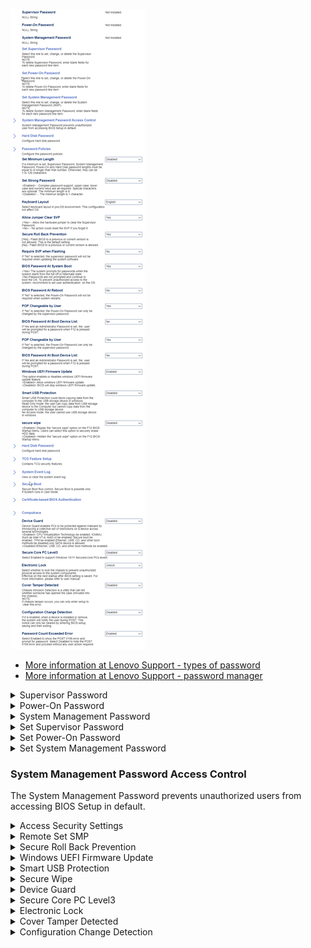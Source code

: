 
![](./img/thinkcenter_security.png)

 - [More information at Lenovo Support - types of password](https://support.lenovo.com/us/en/solutions/ht513634)
 - [More information at Lenovo Support - password manager](https://support.lenovo.com/us/en/solutions/ht103666-introduction-to-password-manager-thinkpad-thinkcentre-thinkstation)

<details><summary>Supervisor Password</summary>

Options:

1.  **Not Installed** - password disabled. Default.
2.  Installed -  password enabled.

</details>

<details><summary>Power-On Password</summary>

Options:

1. **Not Installed** - password disabled. Default.
2. Installed -  password enabled.

</details>

<details><summary>System Management Password</summary>

Options:

1. **Not Installed** - password disabled. Default.
2. Installed -  password enabled.

</details>

<details><summary>Set Supervisor Password</summary>

Set, change, or delete the Supervisor Password.

**NOTE:** To delete Supervisor Password, enter blank fields for each new password line item.

</details>

<details><summary>Set Power-On Password</summary>

Set, change, or delete the Power-On Password.

**NOTE:** To delete Power-On Password, enter blank fields for each new password line item.

</details>

<details><summary>Set System Management Password</summary>

Set, change, or delete the System Management Password (SMP).

**NOTE:** To delete System Management Password, enter blank fields for each new password line item.

</details>

### System Management Password Access Control ###

The System Management Password prevents unauthorized users from accessing BIOS Setup in default.

<details><summary>Access Security Settings</summary>

Enable or disable security settings access for the SMP.

Options:

1.  **Disabled**.
2.  Enabled - Default.

<!--
| WMI Setting name | Values | SVP Req'd | AMD/Intel |
|:---|:---|:---|:---|
| AccessSecuritySettings | setting_values | yes_no | amd_intel |
-->

**NOTE:** When enabled, the SMP has the same security settings access permissions as the SVP.

</details>

<details><summary>Remote Set SMP</summary>

Whether SMP (System Management Password) may be set remotely:

Options:

1.  **Disabled**.
2.  Enabled - Default.

<!--
| WMI Setting name | Values | SVP Req'd | AMD/Intel |
|:---|:---|:---|:---|
| RemoteSetSMP | setting_values | yes_no | amd_intel |
-->

</details>

<!-- 
### Hard Disk Password ###

Configure hard disk password.

### Password Policies ###

Configure the password policies

-->

<details><summary>Secure Roll Back Prevention</summary>

Whether flashing BIOS to a previous or current version is prevented (NOT allowed).

Options:

1.  **Yes** - Flashing NOT allowed. Default.
1.  No - Flashing BIOS allowed.

<!-- TODO: add WMI
| WMI Setting name | Values | SVP Req'd | AMD/Intel |
|:---|:---|:---|:---|
| SecureRollBackPrevention | setting_values | yes_no | amd_intel |
-->
</details>

<details><summary>Windows UEFI Firmware Update</summary>

Options:

1. **Enabled** - Default.
1. Disabled - BIOS will skip Windows UEFI firmware update.

<!-- TODO: add WMI
| WMI Setting name | Values | SVP Req'd | AMD/Intel |
|:---|:---|:---|:---|
| WindowsUEFIFirmwareUpdate | setting_values | yes_no | amd_intel |
-->

</details>

<details><summary>Smart USB Protection</summary>

Block USB write access (copying data from computer to USB storage device) in Windows.

Options:

1.  **Disabled** - disables Smart USB Protection. Default.
1.  Read Only - The user can copy data from USB to computer, but not from computer to USB.
1.  NO Access - The user cannot use USB storage device in Windows.

<!-- TODO: add WMI
| WMI Setting name | Values | SVP Req'd | AMD/Intel |
|:---|:---|:---|:---|
| SmartUSBProtection | setting_values | yes_no | amd_intel |
-->
</details>

<details><summary>Secure Wipe</summary>

Hide or display the "Secure Wipe" option on the F12 BIOS Startup Menu.

Options:

1.  **Disabled** - disables Secure Wipe. Default.
2.  Enabled - enables Secure Wipe.

<!-- TODO: add WMI
| WMI Setting name | Values | SVP Req'd | AMD/Intel |
|:---|:---|:---|:---|
| securewipe | setting_values | yes_no | amd_intel |
-->

<!-- TODO: why is securewipe lowercase? -->
</details>

<!-- <details><summary>TCG Feature setup</summary>
contains TCG security features.
</details>

<details><summary>System Event Log</summary>
View or clear the system event log.
</details>

<details><summary>Sec Boot</summary>
Secure Boot flow control. Secure Boot is possible only
if System runs in user MOde.
</details>

<details><summary>Certificate-based BIOS Authentication</summary>
</details>

<details><summary>Computrace</summary>
</details>
 -->

<details><summary>Device Guard</summary>

Device Guard protects against malware by restricting the device across several technologies.   

Options:

1.  **Disabled** - Ethernet, USB, CD, and other boot methods are enabled.
1.  Enabled - CPU Virtualization Technology，IOMMU (Intel VT-d, AMD-Vi),  Secure boot, and TPM are enabled. Ethernet, USB, CD, and other boot methods are disabled. Only SATA devices are allowed.


<!-- TODO: add WMI
| WMI Setting name | Values | SVP Req'd | AMD/Intel |
|:---|:---|:---|:---|
| DeviceGuard | setting_values | yes_no | amd_intel |
-->
</details>

<details><summary>Secure Core PC Level3</summary>

Whether to support Windows 10/11 Secured-core PCs' Level3:

1.  **Disabled** - Default.
2.  Enabled.

 - [More information at Microsoft Docs](https://docs.microsoft.com/en-us/windows-hardware/design/device-experiences/oem-highly-secure)

</details>

<details><summary>Electronic Lock</summary>

Whether to lock the chassis to prevent unauthorized physical access to the system components.

**NOTE:** Effective on the next startup after BIOS setting is saved.

Options:

1.  **Disabled** - Default.
2.  Enabled.

<!-- TODO: add WMI
| WMI Setting name | Values | SVP Req'd | AMD/Intel |
|:---|:---|:---|:---|
| setting_name | setting_values | yes_no | amd_intel |
-->
</details>

<details><summary>Cover Tamper Detected</summary>

Chassis Intrusion Detection is a utility that can tell whether someone has opened the case (intruded into the chassis).

Options:

1.  **Disabled** - Default.
1.  Enabled.

**NOTE:** If chassis tamper occurs, you can only clear this error by entering setup.

<!-- TODO: add WMI
| WMI Setting name | Values | SVP Req'd | AMD/Intel |
|:---|:---|:---|:---|
| CoverTamperDetected | setting_values | yes_no | amd_intel |
-->
</details>

<details><summary>Configuration Change Detection</summary>

Options:

1.  **Disabled** - Default.
2.  Enabled. When a device is installed or removed, the system will notify the user during POST.

**NOTE:** This notice can only be cleared by entering BIOS setup, saving and then exiting.

<!-- TODO: add WMI
| WMI Setting name | Values | SVP Req'd | AMD/Intel |
|:---|:---|:---|:---|
| ConfigurationChangeDetection | setting_values | yes_no | amd_intel |
-->
</details>

<!-- <details><summary>Password Count Exceeded Error</summary>
select Enabled to snow the POST 0199 error and
prompt for password. Select Disabled to hide the POST
0199 error and proceed Without any user action required. -->